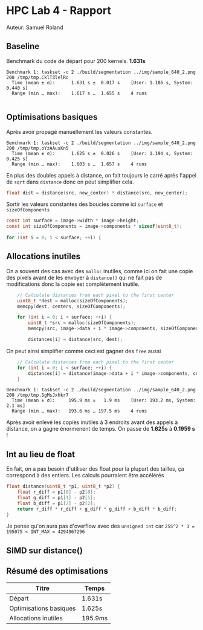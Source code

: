 # HPC Lab 4 - Rapport
Auteur: Samuel Roland

## Baseline
Benchmark du code de départ pour 200 kernels. **1.631s**
```
Benchmark 1: taskset -c 2 ./build/segmentation ../img/sample_640_2.png 200 /tmp/tmp.CklT3lelRc
  Time (mean ± σ):      1.631 s ±  0.017 s    [User: 1.186 s, System: 0.440 s]
  Range (min … max):    1.617 s …  1.655 s    4 runs
 
```


## Optimisations basiques
Après avoir propagé manuellement les valeurs constantes.
```
Benchmark 1: taskset -c 2 ./build/segmentation ../img/sample_640_2.png 200 /tmp/tmp.oYzAAusKn5
  Time (mean ± σ):      1.625 s ±  0.026 s    [User: 1.194 s, System: 0.425 s]
  Range (min … max):    1.603 s …  1.657 s    4 runs
```
En plus des doubles appels à distance, on fait toujours le carré après l'appel de `sqrt` dans `distance` donc on peut simplifier cela.
```c
float dist = distance(src, new_center) * distance(src, new_center);
```


Sortir les valeurs constantes des boucles comme ici `surface` et `sizeOfComponents`
```c
const int surface = image->width * image->height;
const int sizeOfComponents = image->components * sizeof(uint8_t);
    ...
for (int i = 0; i < surface; ++i) {
```

## Allocations inutiles

On a souvent des cas avec des `malloc` inutiles, comme ici on fait une copie des pixels avant de les envoyer à `distance()` qui ne fait pas de modifications donc la copie est complètement inutile.
```c
    // Calculate distances from each pixel to the first center
    uint8_t *dest = malloc(sizeOfComponents);
    memcpy(dest, centers, sizeOfComponents);

    for (int i = 0; i < surface; ++i) {
        uint8_t *src = malloc(sizeOfComponents);
        memcpy(src, image->data + i * image->components, sizeOfComponents);

        distances[i] = distance(src, dest);
```

On peut ainsi simplifier comme ceci est gagner des `free` aussi
```c
    // Calculate distances from each pixel to the first center
    for (int i = 0; i < surface; ++i) {
        distances[i] = distance(image->data + i * image->components, centers);
    }
```

```
Benchmark 1: taskset -c 2 ./build/segmentation ../img/sample_640_2.png 200 /tmp/tmp.SgMsJxhkr7
  Time (mean ± σ):     195.9 ms ±   1.9 ms    [User: 193.2 ms, System: 2.1 ms]
  Range (min … max):   193.6 ms … 197.5 ms    4 runs
```

Après avoir enlevé les copies inutiles à 3 endroits avant des appels à distance, on a gagne énormenent de temps. On passe de **1.625s** à **0.1959 s** !

## Int au lieu de float

En fait, on a pas besoin d'utiliser des float pour la plupart des tailles, ça correspond à des entiers. Les calculs pourraient être accélérés
```c
float distance(uint8_t *p1, uint8_t *p2) {
    float r_diff = p1[0] - p2[0];
    float g_diff = p1[1] - p2[1];
    float b_diff = p1[2] - p2[2];
    return r_diff * r_diff + g_diff * g_diff + b_diff * b_diff;
}
```
Je pense qu'on aura pas d'overflow avec des `unsigned int` car `255^2 * 3 = 195075 < INT_MAX = 4294967296`

## SIMD sur distance()

## Résumé des optimisations
| Titre | Temps |
| ------|------- |
| Départ | 1.631s|
| Optimisations basiques | 1.625s|
| Allocations inutiles | 195.9ms |

